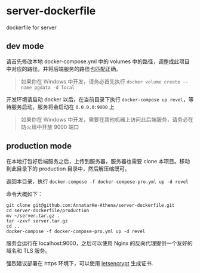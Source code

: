 # server-dockerfile
dockerfile for server

## dev mode

请首先修改本地 docker-compose.yml 中的 volumes 中的路径，调整成此项目中对应的路径。并将后端服务的路径也匹配正确。

> 如果你在 Windows 中开发，请务必首先执行 `docker volume create --name pgdata -d local`

开发环境请启动 docker 以后，在当前目录下执行 `docker-compose up revel`，等待服务启动，服务将会启动在 `0.0.0.0:9000` 上

> 如果你在 Windows 中开发，需要在其他机器上访问此后端服务，请务必在防火墙中开放 9000 端口

## production mode

在本地打包好后端服务之后，上传到服务器，服务器也需要 clone 本项目。移动到此目录下的 production 目录中，然后解压缩既可。

返回本目录，执行 `docker-compose -f docker-compose-pro.yml up -d revel`

命令大概如下：

```shell
git clone git@github.com:AnnatarHe-Athena/server-dockerfile.git
cd server-dockerfile/production
mv ~/server.tar.gz .
tar -zxvf server.tar.gz
cd ..
docker-compose -f docker-compose-pro.yml up -d revel
```

服务会运行在 localhost:9000，之后可以使用 Nginx 的反向代理提供一个友好的域名和 TLS 服务。

强烈建议部署在 https 环境下，可以使用 [letsencrypt](https://letsencrypt.org/) 生成证书.
